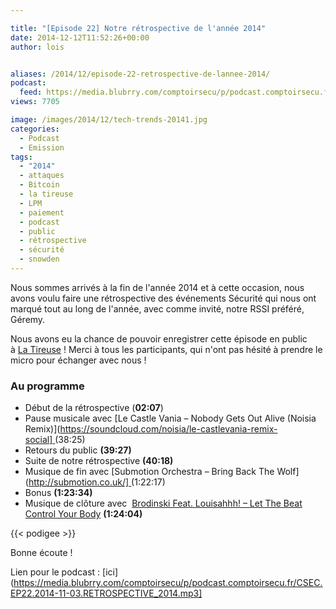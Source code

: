 ```yaml
---

title: "[Episode 22] Notre rétrospective de l'année 2014"
date: 2014-12-12T11:52:26+00:00
author: lois


aliases: /2014/12/episode-22-retrospective-de-lannee-2014/
podcast:
  feed: https://media.blubrry.com/comptoirsecu/p/podcast.comptoirsecu.fr/CSEC.EP22.2014-11-03.RETROSPECTIVE_2014.mp3
views: 7705

image: /images/2014/12/tech-trends-20141.jpg
categories:
  - Podcast
  - Emission
tags:
  - "2014"
  - attaques
  - Bitcoin
  - la tireuse
  - LPM
  - paiement
  - podcast
  - public
  - rétrospective
  - sécurité
  - snowden
---
```



Nous sommes arrivés à la fin de l'année 2014 et à cette occasion, nous avons voulu faire une rétrospective des événements Sécurité qui nous ont marqué tout au long de l'année, avec comme invité, notre RSSI préféré, Géremy.

Nous avons eu la chance de pouvoir enregistrer cette épisode en public à [La Tireuse](http://latireuse.fr/) ! Merci à tous les participants, qui n'ont pas hésité à prendre le micro pour échanger avec nous !

### Au programme

  * Début de la rétrospective (**02:07**)
  * Pause musicale avec [Le Castle Vania – Nobody Gets Out Alive (Noisia Remix)](https://soundcloud.com/noisia/le-castlevania-remix-social] <span >(38:25)</span>
  * Retours du public **(39:27)**
  * Suite de notre rétrospective **(40:18)**
  * Musique de fin avec [Submotion Orchestra – Bring Back The Wolf](http://submotion.co.uk/] <span >(1:22:17)</span>
  * Bonus **(1:23:34)**
  * Musique de clôture avec  [<span >Brodinski Feat. Louisahhh! – Let The Beat Control Your Body</span>](https://soundcloud.com/brodinskiofficial/brodinski-feat-louisahhh-let) **(1:24:04)**

  {{< podigee >}}








Bonne écoute !

Lien pour le podcast : [ici](https://media.blubrry.com/comptoirsecu/p/podcast.comptoirsecu.fr/CSEC.EP22.2014-11-03.RETROSPECTIVE_2014.mp3]

